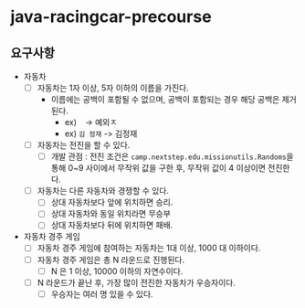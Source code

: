 # java-racingcar-precourse

## 요구사항
- 자동차
  - [ ] 자동차는 1자 이상, 5자 이하의 이름을 가진다.
    - 이름에는 공백이 포함될 수 없으며, 공백이 포함되는 경우 해당 공백은 제거된다. 
      - ex) ` ` -> 예외ㅈ
      - ex) ` 김 정재 ` -> 김정재
  - [ ] 자동차는 전진을 할 수 있다.
    - [ ] 개발 관점 : 전진 조건은 `camp.nextstep.edu.missionutils.Randoms`을 통해 0~9 사이에서 무작위 값을 구한 후,
      무작위 값이 4 이상이면 전진한다.
  - [ ] 자동차는 다른 자동차와 경쟁할 수 있다.
    - [ ] 상대 자동차보다 앞에 위치하면 승리.
    - [ ] 상대 자동차와 동일 위치라면 무승부
    - [ ] 상대 자동차보다 뒤에 위치하면 패배.

- 자동차 경주 게임
  - [ ] 자동차 경주 게임에 참여하는 자동차는 1대 이상, 1000 대 이하이다.
  - [ ] 자동차 경주 게임은 총 N 라운드로 진행된다.
    - [ ] N 은 1 이상, 10000 이하의 자연수이다.
  - [ ] N 라운드가 끝난 후, 가장 많이 전진한 자동차가 우승자이다.
    - [ ] 우승자는 여러 명 있을 수 있다.
